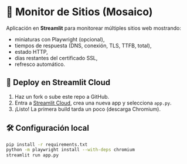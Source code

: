 # 🧭 Monitor de Sitios (Mosaico)

Aplicación en **Streamlit** para monitorear múltiples sitios web mostrando:
- miniaturas con Playwright (opcional),
- tiempos de respuesta (DNS, conexión, TLS, TTFB, total),
- estado HTTP,
- días restantes del certificado SSL,
- refresco automático.

## 🚀 Deploy en Streamlit Cloud
1. Haz un fork o sube este repo a GitHub.
2. Entra a [Streamlit Cloud](https://share.streamlit.io/), crea una nueva app y selecciona `app.py`.
3. ¡Listo! La primera build tarda un poco (descarga Chromium).

## 🛠️ Configuración local
```bash
pip install -r requirements.txt
python -m playwright install --with-deps chromium
streamlit run app.py
